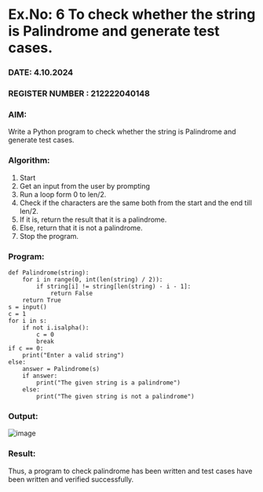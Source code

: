 # Ex.No: 6 To check whether the string is Palindrome and generate test cases.

### DATE: 4.10.2024                                                                       
### REGISTER NUMBER : 212222040148
### AIM: 
Write a Python program to check whether the string is Palindrome and generate test cases. 
### Algorithm:
1. Start
2. Get an input from the user by prompting 
3. Run a loop form 0 to len/2.
4. Check if the characters are the same both from the start and the end till len/2. 
5. If it is, return the result that it is a palindrome.
6. Else, return that it is not a palindrome. 
7. Stop the program.
### Program:
```
def Palindrome(string): 
    for i in range(0, int(len(string) / 2)): 
        if string[i] != string[len(string) - i - 1]:  
            return False 
    return True 
s = input()
c = 1
for i in s: 
    if not i.isalpha(): 
        c = 0
        break  
if c == 0: 
    print("Enter a valid string") 
else:
    answer = Palindrome(s) 
    if answer: 
        print("The given string is a palindrome") 
    else: 
        print("The given string is not a palindrome")
```

### Output:
![image](https://github.com/user-attachments/assets/a37c3fb1-7a13-4c13-955f-29895578f7fd)

### Result:
Thus, a program to check palindrome has been written and test cases have been written and verified successfully.

